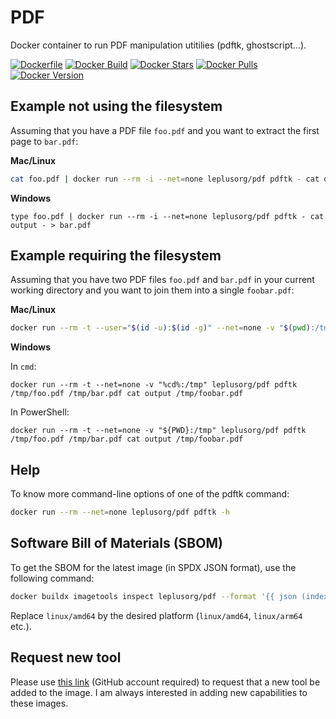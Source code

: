 # PDF

Docker container to run PDF manipulation utitilies (pdftk, ghostscript...).

[![Dockerfile](https://img.shields.io/badge/GitHub-Dockerfile-blue)](https://github.com/leplusorg/docker-pdf/blob/main/pdf/Dockerfile)
[![Docker Build](https://github.com/leplusorg/docker-pdf/workflows/Docker/badge.svg)](https://github.com/leplusorg/docker-pdf/actions?query=workflow:"Docker")
[![Docker Stars](https://img.shields.io/docker/stars/leplusorg/pdf)](https://hub.docker.com/r/leplusorg/pdf)
[![Docker Pulls](https://img.shields.io/docker/pulls/leplusorg/pdf)](https://hub.docker.com/r/leplusorg/pdf)
[![Docker Version](https://img.shields.io/docker/v/leplusorg/pdf?sort=semver)](https://hub.docker.com/r/leplusorg/pdf)

## Example not using the filesystem

Assuming that you have a PDF file `foo.pdf` and you want to extract the first page to `bar.pdf`:

**Mac/Linux**

```bash
cat foo.pdf | docker run --rm -i --net=none leplusorg/pdf pdftk - cat output - > bar.pdf
```

**Windows**

```batch
type foo.pdf | docker run --rm -i --net=none leplusorg/pdf pdftk - cat output - > bar.pdf
```

## Example requiring the filesystem

Assuming that you have two PDF files `foo.pdf` and `bar.pdf` in your current working directory and you want to join them into a single `foobar.pdf`:

**Mac/Linux**

```bash
docker run --rm -t --user="$(id -u):$(id -g)" --net=none -v "$(pwd):/tmp" leplusorg/pdf pdftk /tmp/foo.pdf /tmp/bar.pdf cat output /tmp/foobar.pdf
```

**Windows**

In `cmd`:

```batch
docker run --rm -t --net=none -v "%cd%:/tmp" leplusorg/pdf pdftk /tmp/foo.pdf /tmp/bar.pdf cat output /tmp/foobar.pdf
```

In PowerShell:

```pwsh
docker run --rm -t --net=none -v "${PWD}:/tmp" leplusorg/pdf pdftk /tmp/foo.pdf /tmp/bar.pdf cat output /tmp/foobar.pdf
```

## Help

To know more command-line options of one of the pdftk command:

```bash
docker run --rm --net=none leplusorg/pdf pdftk -h
```

## Software Bill of Materials (SBOM)

To get the SBOM for the latest image (in SPDX JSON format), use the
following command:

```bash
docker buildx imagetools inspect leplusorg/pdf --format '{{ json (index .SBOM "linux/amd64").SPDX }}'
```

Replace `linux/amd64` by the desired platform (`linux/amd64`, `linux/arm64` etc.).

## Request new tool

Please use [this link](https://github.com/leplusorg/docker-pdf/issues/new?assignees=thomasleplus&labels=enhancement&template=feature_request.md&title=%5BFEAT%5D) (GitHub account required) to request that a new tool be added to the image. I am always interested in adding new capabilities to these images.
